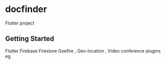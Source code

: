 # docfinder

Flutter project

## Getting Started

Flutter Firebase Firestore Goefire , Geo-location , Video conference plugins eg
